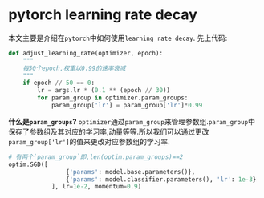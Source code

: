 # pytorch learning rate decay
本文主要是介绍在`pytorch`中如何使用`learning rate decay`.
先上代码:
```python
def adjust_learning_rate(optimizer, epoch):
    """
    每50个epoch,权重以0.99的速率衰减
    """
    if epoch // 50 == 0:
        lr = args.lr * (0.1 ** (epoch // 30))
        for param_group in optimizer.param_groups:
            param_group['lr'] = param_group['lr']*0.99
```
**什么是`param_groups`?**
`optimizer`通过`param_group`来管理参数组.`param_group`中保存了参数组及其对应的学习率,动量等等.所以我们可以通过更改`param_group['lr']`的值来更改对应参数组的学习率.

```python
# 有两个`param_group`即,len(optim.param_groups)==2
optim.SGD([
                {'params': model.base.parameters()},
                {'params': model.classifier.parameters(), 'lr': 1e-3}
            ], lr=1e-2, momentum=0.9)
```
